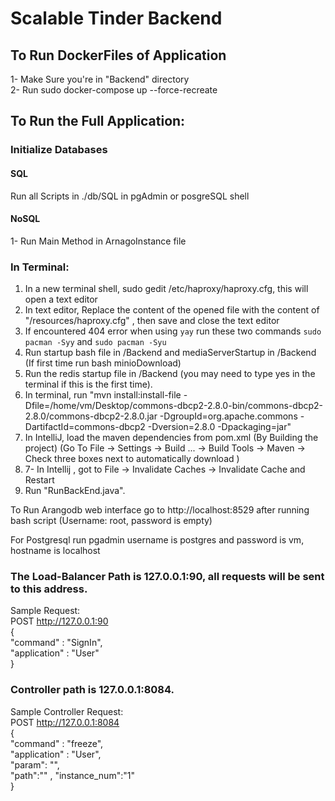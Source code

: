 # Scalable Tinder Backend
## To Run DockerFiles of Application


1- Make Sure you're in "Backend" directory  
2- Run sudo docker-compose up --force-recreate
## To Run the Full Application:


###  Initialize Databases
#### SQL
Run all Scripts in ./db/SQL in pgAdmin or posgreSQL shell
#### NoSQL
1- Run Main Method in ArnagoInstance file


### In Terminal:
1. In a new terminal shell, sudo gedit /etc/haproxy/haproxy.cfg, this will open a text editor 
2. In text editor, Replace the content of the opened file with the content of "/resources/haproxy.cfg" , then save and close the text editor 
3. If encountered 404 error when using ```yay``` run these two commands ```sudo pacman -Syy``` and ```sudo pacman -Syu``` 
4. Run startup bash file in /Backend and mediaServerStartup in /Backend (If first time run bash minioDownload)
5. Run the redis startup file in /Backend (you may need to type yes in the terminal if this is the first time).
6. In terminal, run "mvn install:install-file -Dfile=/home/vm/Desktop/commons-dbcp2-2.8.0-bin/commons-dbcp2-2.8.0/commons-dbcp2-2.8.0.jar -DgroupId=org.apache.commons -DartifactId=commons-dbcp2 -Dversion=2.8.0 -Dpackaging=jar"
7. In IntelliJ, load the maven dependencies from pom.xml (By Building the project) (Go To File -> Settings -> Build ... -> Build Tools -> Maven -> Check three boxes next to automatically download )
8. 7- In Intellij , got to File -> Invalidate Caches -> Invalidate Cache and Restart
9. Run "RunBackEnd.java".  


To Run Arangodb web interface go to http://localhost:8529 after running bash script (Username: root, password is empty)

For Postgresql run pgadmin username is postgres and password is vm, hostname is localhost


### The Load-Balancer Path is 127.0.0.1:90, all requests will be sent to this address.  

Sample Request:   
POST http://127.0.0.1:90  
{  
"command" : "SignIn",  
"application" : "User"  
}  

### Controller path is 127.0.0.1:8084.  

Sample Controller Request:  
POST http://127.0.0.1:8084  
{  
"command" : "freeze",  
"application" : "User",  
"param": "",  
"path":""   ,
"instance_num":"1"  
}  
